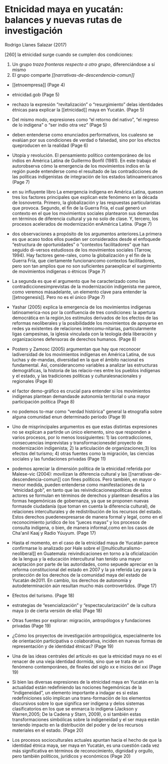 # Etnicidad maya en yucatán: balances y nuevas rutas de investigación
Rodrigo Llanes Salazar (2017)

[260] la etnicidad surge cuando se cumplen dos condiciones:

1. Un grupo *traza fronteras respecto a otro grupo*, diferenciándose a sí mismo
2. El grupo comparte *[[narrativas-de-descendencia-comun]]*

- [[etnoempresa]] (Page 4) 
- etnicidad.gob (Page 5)

- rechazo la expresión “revitalización” o “resurgimiento” delas identidades étnicas para explicar la [[etnicidad]] maya en Yucatán. (Page 5) 

- Del mismo modo, expresiones como “el retorno del nativo”, “el regreso de lo indígena” o “ser indio otra vez” (Page 5) 

- deben entenderse como enunciados performativos, los cualesno se evalúan por sus condiciones de verdad o falsedad, sino por los efectos queproducen en la realidad (Page 6) 

- Utopía y revolución. El pensamiento político contemporáneo de los indios en América Latina de Guillermo Bonfil (1981). En este trabajo el autorobserva cómo la emergencia de los movimientos indios en la región puede entenderse como el resultado de las contradicciones de las políticas indigenistas de integración de los estados latinoamericanos (Page 7) 

- en su influyente libro La emergencia indígena en América Latina, queson tres los factores principales que explican este fenómeno en la década de losnoventa. Primero, la globalización y las respuestas particularistas que provoca. Segundo, el fin de la Guerra Fría, el cual generó un contexto en el que los movimientos sociales plantearon sus demandas en términos de diferencia cultural y ya no solo de clase. Y, tercero, los procesos acelerados de modernización enAmérica Latina. (Page 7) 

- dos observaciones a propósito de los argumentos anteriores.La primera es que acaso todos ellos puedan ser considerados desde el enfoquede “estructura de oportunidades” o “contextos facilitadores” que han seguido di-versos estudiosos de los movimientos sociales (Tarrow, 1994). Hay factores gene-rales, como la globalización y el fin de la Guerra Fría, que ciertamente funcionancomo contextos facilitadores, pero son tan amplios que no son suficientes paraexplicar el surgimiento de movimientos indígenas o étnicos (Page 7) 

- La segunda es que el argumento que he caracterizado como las contradiccionesimprevistas de la modernización indigenista me parece, como veremos másadelante, un elemento clave para entender la [[etnogenesis]]. Pero no es el único (Page 7) 

- Yashar (2005) explica la emergencia de los movimientos indígenas latinoamerica-nos por la confluencia de tres condiciones: la apertura democrática en la región,los estímulos derivados de los efectos de las reformas neoliberales y la posibilidadde los movimientos de apoyarse en redes ya existentes de relaciones intercomu-nitarias, particularmente ligas campesinas, la iglesia vinculada con la teología dela liberación y organizaciones defensoras de derechos humanos. (Page 8) 

- Postero y Zamosc (2005) argumentan que hay que reconocer ladiversidad de los movimientos indígenas en América Latina, de sus luchas y de-mandas, diversidad en la que el ámbito nacional es fundamental. Así, considerancomo variables a analizar las estructuras demográficas, la historia de las relacio-nes entre los pueblos indígenas y el estado, y las tradiciones políticas y culturalesnacionales y regionales (Page 8) 

- el factor demo-gráfico es crucial para entender si los movimientos indígenas plantean demandasde autonomía territorial o una mayor participación política (Page 8) 

- no podemos to-mar como “verdad histórica” general la etnografía sobre alguna comunidad enun determinado período (Page 9) 

- Uno de misprincipales argumentos es que estas distintas expresiones no se explican a partirde un único elemento, sino que responden a varios procesos, por lo menos lossiguientes: 1) las contradicciones, consecuencias imprevistas y transformacionesdel proyecto de modernización indigenista; 2) la articulación de organizaciones;3) los efectos del turismo; 4) otras fuentes como la migración, las ciencias sociales y las fundaciones privadas (Page 11) 

- podemos apreciar la dimensión política de la etnicidad referida por Malese-vic (2004): movilizan la diferencia cultural y las [[narrativas-de-descendencia-comun]] con fines políticos. Pero también, en mayor o menor medida, pueden entenderse como manifestaciones de la “etnicidad.gob”, en tanto que las reivindicacionespolíticas de estos actores se formulan en términos de derechos y plantean desafíos a las formas hegemónicas de gobernanza, ya que se proponen nuevas formasde ciudadanía (que toman en cuenta la diferencia cultural), de relaciones interculturales y de redistribución de los recursos del estado. Estos derechos puedenexpresarse de manera formal y legal, como en el reconocimiento jurídico de los “jueces mayas” y los procesos de consulta indígena, o bien, de manera informal,como en los casos de Cha'anil Kaaj y Radio Yúuyum. (Page 17) 

- Hasta el momento, en el caso de la etnicidad maya de Yucatán parece confirmarse lo analizado por Hale sobre el [[multiculturalismo-neoliberal]] en Guatemala: reivindicaciones en torno a la oficialización de la lengua y la educación intercultural han tenido una mayor aceptación por parte de las autoridades, como sepuede apreciar en la reforma constitucional del estado en 2007 y la ya referida Ley para la protección de los derechos de la comunidad maya del estado de Yucatán de2011. En cambio, los derechos de autonomía y autodeterminación aún resultan mucho más controvertidos. (Page 17) 

- Efectos del turismo. (Page 18) 

- estrategias de “esencialización” y “espectacularización” de la cultura maya (o de cierta versión de ella) (Page 18) 

- Otras fuentes por explorar: migración, antropólogos y fundaciones privadas (Page 19) 

- ¿Cómo los proyectos de investigación antropológica, especialmente los de orientación participativa o colaborativa, inciden en nuevas formas de representación y de identidad étnicas? (Page 19) 

- Una de las ideas centrales del artículo es que la etnicidad maya no es el renacer de una vieja identidad dormida, sino que se trata de un fenómeno contemporáneo, de finales del siglo xx e inicios del xxi (Page 19) 

- Si bien las diversas expresiones de la etnicidad maya en Yucatán en la actualidad están redefiniendo las nociones hegemónicas de la “indigeneidad”, un elemento importante a indagar es si estas redefiniciones sólo implican una trans-formación de los elementos discursivos sobre lo que significa ser indígena y delos sistemas clasificatorios en los que se enmarca lo indígena (Jackson y Warren,2005; De la Cadena y Starn, 2009), o si también estas transformaciones simbólicas sobre la indigeneidad y el ser maya están teniendo impacto en la distribución del poder y de los recursos materiales en el estado. (Page 20) 

- Los procesos socioculturales actuales apuntan hacia el hecho de que la identidad étnica maya, ser maya en Yucatán, es una cuestión cada vez más significativa en términos de reconocimiento, dignidad y orgullo, pero también políticos, jurídicos y económicos (Page 20)

